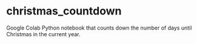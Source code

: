 # christmas_countdown
Google Colab Python notebook that counts down the number of days until Christmas in the current year.

